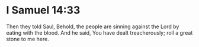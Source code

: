 # I Samuel 14:33

Then they told Saul, Behold, the people are sinning against the Lord by eating with the blood. And he said, You have dealt treacherously; roll a great stone to me here.
